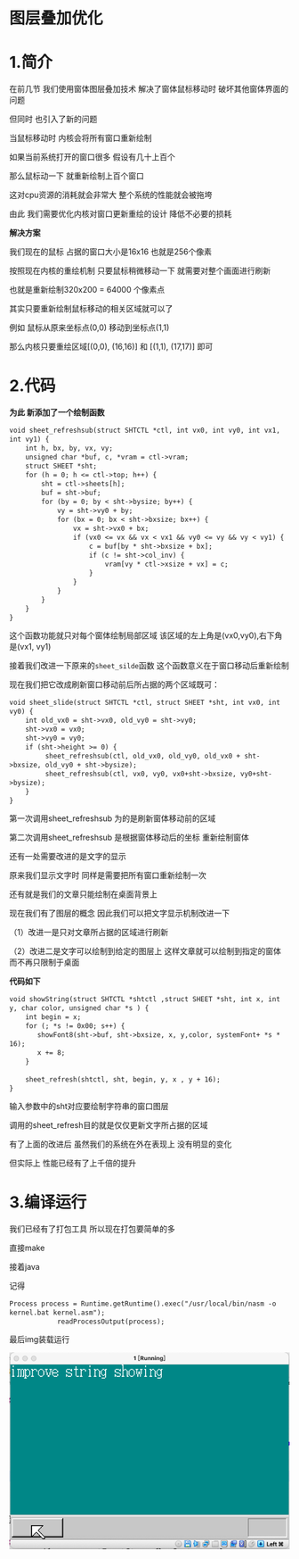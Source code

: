 # 图层叠加优化

# 1.简介

在前几节 我们使用窗体图层叠加技术 解决了窗体鼠标移动时 破坏其他窗体界面的问题

但同时 也引入了新的问题

当鼠标移动时 内核会将所有窗口重新绘制

如果当前系统打开的窗口很多 假设有几十上百个 

那么鼠标动一下 就重新绘制上百个窗口

这对cpu资源的消耗就会非常大 整个系统的性能就会被拖垮

由此 我们需要优化内核对窗口更新重绘的设计 降低不必要的损耗

**解决方案**

我们现在的鼠标 占据的窗口大小是16x16 也就是256个像素 

按照现在内核的重绘机制 只要鼠标稍微移动一下 就需要对整个画面进行刷新

也就是重新绘制320x200 = 64000 个像素点

其实只要重新绘制鼠标移动的相关区域就可以了

例如 鼠标从原来坐标点(0,0) 移动到坐标点(1,1)

那么内核只要重绘区域[(0,0), (16,16)] 和 [(1,1), (17,17)] 即可



# 2.代码

**为此 新添加了一个绘制函数**

```
void sheet_refreshsub(struct SHTCTL *ctl, int vx0, int vy0, int vx1, int vy1) {
    int h, bx, by, vx, vy;
    unsigned char *buf, c, *vram = ctl->vram;
    struct SHEET *sht;
    for (h = 0; h <= ctl->top; h++) {
        sht = ctl->sheets[h];
        buf = sht->buf;
        for (by = 0; by < sht->bysize; by++) {
            vy = sht->vy0 + by;
            for (bx = 0; bx < sht->bxsize; bx++) {
                vx = sht->vx0 + bx;
                if (vx0 <= vx && vx < vx1 && vy0 <= vy && vy < vy1) {
                    c = buf[by * sht->bxsize + bx];
                    if (c != sht->col_inv) {
                        vram[vy * ctl->xsize + vx] = c;
                    }
                }
            }
        }
    }
}
```

这个函数功能就只对每个窗体绘制局部区域 该区域的左上角是(vx0,vy0),右下角是(vx1, vy1)

接着我们改进一下原来的`sheet_silde`函数 这个函数意义在于窗口移动后重新绘制 

现在我们把它改成刷新窗口移动前后所占据的两个区域既可：

```
void sheet_slide(struct SHTCTL *ctl, struct SHEET *sht, int vx0, int vy0) {
    int old_vx0 = sht->vx0, old_vy0 = sht->vy0;
    sht->vx0 = vx0;
    sht->vy0 = vy0;
    if (sht->height >= 0) {
         sheet_refreshsub(ctl, old_vx0, old_vy0, old_vx0 + sht->bxsize, old_vy0 + sht->bysize);
         sheet_refreshsub(ctl, vx0, vy0, vx0+sht->bxsize, vy0+sht->bysize);
    }
}
```

第一次调用sheet_refreshsub 为的是刷新窗体移动前的区域

第二次调用sheet_refreshsub 是根据窗体移动后的坐标 重新绘制窗体



还有一处需要改进的是文字的显示

原来我们显示文字时 同样是需要把所有窗口重新绘制一次

还有就是我们的文章只能绘制在桌面背景上

现在我们有了图层的概念 因此我们可以把文字显示机制改进一下 

（1）改进一是只对文章所占据的区域进行刷新

（2）改进二是文字可以绘制到给定的图层上 这样文章就可以绘制到指定的窗体 而不再只限制于桌面

**代码如下**

```
void showString(struct SHTCTL *shtctl ,struct SHEET *sht, int x, int y, char color, unsigned char *s ) {
    int begin = x;
    for (; *s != 0x00; s++) {
       showFont8(sht->buf, sht->bxsize, x, y,color, systemFont+ *s * 16);
       x += 8;
    }

    sheet_refresh(shtctl, sht, begin, y, x , y + 16); 
}
```



输入参数中的sht对应要绘制字符串的窗口图层 

调用的sheet_refresh目的就是仅仅更新文字所占据的区域

有了上面的改进后 虽然我们的系统在外在表现上 没有明显的变化

但实际上 性能已经有了上千倍的提升



# 3.编译运行

我们已经有了打包工具 所以现在打包要简单的多

直接make

接着java 

记得

```
Process process = Runtime.getRuntime().exec("/usr/local/bin/nasm -o kernel.bat kernel.asm");
			readProcessOutput(process);
```

最后img装载运行

![](https://github.com/wdkang123/MyOperatingSystem/blob/main/images/20-img01.png?raw=true)

































